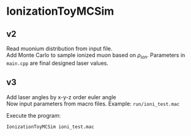 # IonizationToyMCSim

## v2
Read muonium distribution from input file.  
Add Monte Carlo to sample ionized muon based on $\rho_{ion}$.
Parameters in `main.cpp` are final designed laser values.

## v3
Add laser angles by x-y-z order euler angle  
Now input parameters from macro files. Example: `run/ioni_test.mac`

Execute the program:
```
IonizationToyMCSim ioni_test.mac
```